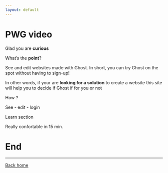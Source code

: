 ```yaml
---
layout: default
---
```


# PWG video

Glad you are **curious**

What’s the **point**?

See and edit websites made with Ghost. In short, you can try Ghost on the spot without having to sign-up!

In other words, if your are **looking for a solution** to create a website this site will help you to decide if Ghost if for you or not

How ?

See - edit - login

Learn section

Really confortable in 15 min.

# End

---

[Back home](./)